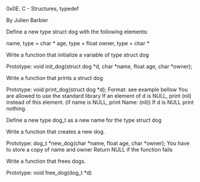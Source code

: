 0x0E. C - Structures, typedef

 By Julien Barbier

Define a new type struct dog with the following elements:

name, type = char *
age, type = float
owner, type = char *


Write a function that initialize a variable of type struct dog

Prototype: void init_dog(struct dog *d, char *name, float age, char *owner);


Write a function that prints a struct dog

Prototype: void print_dog(struct dog *d);
Format: see example bellow
You are allowed to use the standard library
If an element of d is NULL, print (nil) instead of this element.
(if name is NULL, print Name: (nil))
If d is NULL print nothing.


Define a new type dog_t as a new name for the type struct dog


Write a function that creates a new dog.

Prototype: dog_t *new_dog(char *name, float age, char *owner);
You have to store a copy of name and owner
Return NULL if the function fails


Write a function that frees dogs.

Prototype: void free_dog(dog_t *d)
